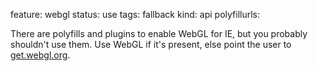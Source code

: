 feature: webgl
status: use
tags: fallback
kind: api
polyfillurls:

There are polyfills and plugins to enable WebGL for IE, but you probably shouldn't use them. Use WebGL if it's present, else point the user to [get.webgl.org](http://get.webgl.org/).